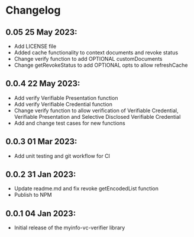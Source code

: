 # Changelog

## 0.05 25 May 2023:

- Add LICENSE file
- Added cache functionality to context documents and revoke status
- Change verify function to add OPTIONAL customDocuments
- Change getRevokeStatus to add OPTIONAL opts to allow refreshCache

## 0.0.4 22 May 2023:

- Add verify Verifiable Presentation function
- Add verify Verifiable Credential function
- Change verify function to allow verification of Verifiable Credential, Verifiable Presentation and Selective Disclosed Verifiable Credential
- Add and change test cases for new functions

## 0.0.3 01 Mar 2023:

- Add unit testing and git workflow for CI

## 0.0.2 31 Jan 2023:

- Update readme.md and fix revoke getEncodedList function
- Publish to NPM

## 0.0.1 04 Jan 2023:

- Initial release of the myinfo-vc-verifier library
